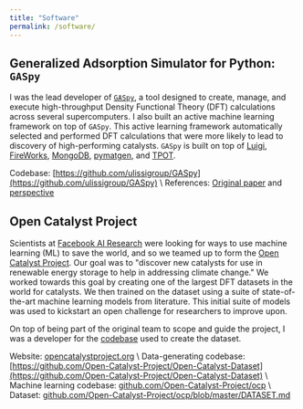 ```yaml
---
title: "Software"
permalink: /software/
---
```



## Generalized Adsorption Simulator for Python:  `GASpy`

I was the lead developer of [`GASpy`](https://github.com/ulissigroup/GASpy), a tool designed to create, manage, and execute high-throughput Density Functional Theory (DFT) calculations across several supercomputers.
I also built an active machine learning framework on top of `GASpy`.
This active learning framework automatically selected and performed DFT calculations that were more likely to lead to discovery of high-performing catalysts.
`GASpy` is built on top of [Luigi](https://github.com/spotify/luigi), [FireWorks](https://github.com/materialsproject/fireworks), [MongoDB](https://www.mongodb.com/), [pymatgen](https://github.com/materialsproject/pymatgen), and [TPOT](https://github.com/EpistasisLab/tpot).

Codebase:  [https://github.com/ulissigroup/GASpy](https://github.com/ulissigroup/GASpy) \\
References:  [Original paper](https://www.nature.com/articles/s41929-018-0142-1) and [perspective](https://pubs.acs.org/doi/10.1021/acs.jcim.8b00386)


## Open Catalyst Project

Scientists at [Facebook AI Research](https://ai.facebook.com/) were looking for ways to use machine learning (ML) to save the world, and so we teamed up to form the [Open Catalyst Project](https://opencatalystproject.org/).
Our goal was to "discover new catalysts for use in renewable energy storage to help in addressing climate change."
We worked towards this goal by creating one of the largest DFT datasets in the world for catalysts.
We then trained on the dataset using a suite of state-of-the-art machine learning models from literature.
This initial suite of models was used to kickstart an open challenge for researchers to improve upon.

On top of being part of the original team to scope and guide the project, I was a developer for the [codebase](https://github.com/Open-Catalyst-Project/Open-Catalyst-Dataset) used to create the dataset.

Website: [opencatalystproject.org](https://opencatalystproject.org/) \\
Data-generating codebase: [https://github.com/Open-Catalyst-Project/Open-Catalyst-Dataset](https://github.com/Open-Catalyst-Project/Open-Catalyst-Dataset) \\
Machine learning codebase: [github.com/Open-Catalyst-Project/ocp](https://github.com/Open-Catalyst-Project/ocp) \\
Dataset: [github.com/Open-Catalyst-Project/ocp/blob/master/DATASET.md](https://github.com/Open-Catalyst-Project/ocp/blob/master/DATASET.md)
